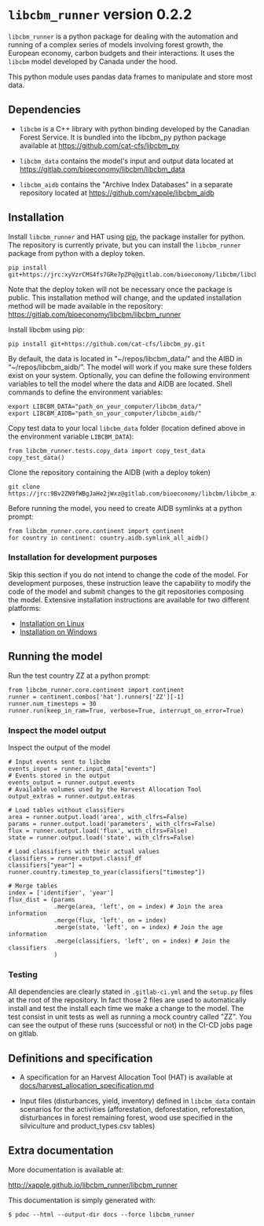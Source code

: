 # `libcbm_runner` version 0.2.2

`libcbm_runner` is a python package for dealing with the automation and running of a complex series of models involving forest growth, the European economy, carbon budgets and their interactions. It uses the `libcbm` model developed by Canada under the hood.

This python module uses pandas data frames to manipulate and store most data.


## Dependencies

* `libcbm` is a C++ library with python binding developed by the Canadian Forest Service. It is bundled into the libcbm_py python package available at https://github.com/cat-cfs/libcbm_py

* `libcbm_data` contains the model's input and output data located at https://gitlab.com/bioeconomy/libcbm/libcbm_data

* `libcbm_aidb` contains the "Archive Index Databases" in a separate repository located at https://github.com/xapple/libcbm_aidb


## Installation

Install `libcbm_runner` and HAT using [pip](https://pip.pypa.io/en/stable/), the package 
installer for python. The repository is currently private, but you can install the 
`libcbm_runner` package from python with a deploy token.

    pip install git+https://jrc:xyVzrCMS4fs7GRe7pZPq@gitlab.com/bioeconomy/libcbm/libcbm_runner.git

Note that the deploy token will not be necessary once the package is public. This 
installation method will change, and the updated installation method will be made 
available in the repository: https://gitlab.com/bioeconomy/libcbm/libcbm_runner

Install libcbm using pip:

    pip install git+https://github.com/cat-cfs/libcbm_py.git

By default, the data is located in "~/repos/libcbm_data/" and the AIBD in 
“~/repos/libcbm_aidb/”. The model will work if you make sure these folders exist on your 
system. Optionally, you can define the following environment variables to tell the model 
where the data and AIDB are located. Shell commands to define the environment variables:

    export LIBCBM_DATA="path_on_your_computer/libcbm_data/"
    export LIBCBM_AIDB="path_on_your_computer/libcbm_aidb/"

Copy test data to your local `libcbm_data` folder (location defined above in the 
environment variable `LIBCBM_DATA`):

    from libcbm_runner.tests.copy_data import copy_test_data
    copy_test_data()

Clone the repository containing the AIDB (with a deploy token)

    git clone https://jrc:9Bv2ZN9fWBgJaHe2jWxz@gitlab.com/bioeconomy/libcbm/libcbm_aidb.git

Before running the model, you need to create AIDB symlinks at a python prompt:

    from libcbm_runner.core.continent import continent
    for country in continent: country.aidb.symlink_all_aidb()


### Installation for development purposes

Skip this section if you do not intend to change the code of the model. For development 
purposes, these instruction leave the capability to modify the code of the model and 
submit changes to the git repositories composing the model. Extensive installation 
instructions are available for two different platforms:

* [Installation on Linux](docs/setup_on_linux.md)
* [Installation on Windows](docs/setup_on_windows.md)


## Running the model

Run the test country ZZ at a python prompt:

    from libcbm_runner.core.continent import continent
    runner = continent.combos['hat'].runners['ZZ'][-1]
    runner.num_timesteps = 30
    runner.run(keep_in_ram=True, verbose=True, interrupt_on_error=True)


### Inspect the model output

Inspect the output of the model

    # Input events sent to libcbm
    events_input = runner.input_data["events"]
    # Events stored in the output
    events_output = runner.output.events
    # Available volumes used by the Harvest Allocation Tool
    output_extras = runner.output.extras

    # Load tables without classifiers
    area = runner.output.load('area', with_clfrs=False)
    params = runner.output.load('parameters', with_clfrs=False)
    flux = runner.output.load('flux', with_clfrs=False)
    state = runner.output.load('state', with_clfrs=False)

    # Load classifiers with their actual values
    classifiers = runner.output.classif_df
    classifiers["year"] =  runner.country.timestep_to_year(classifiers["timestep"])

    # Merge tables
    index = ['identifier', 'year']
    flux_dist = (params
                 .merge(area, 'left', on = index) # Join the area information
                 .merge(flux, 'left', on = index)
                 .merge(state, 'left', on = index) # Join the age information
                 .merge(classifiers, 'left', on = index) # Join the classifiers
                 )


### Testing

All dependencies are clearly stated in `.gitlab-ci.yml` and the `setup.py` files at the 
root of the repository. In fact those 2 files are used to automatically install and test 
the install  each time we make a change to the model. The test consist in unit tests as 
well as running a mock country called "ZZ". You can see the output of these runs 
(successful or not) in the CI-CD jobs page on gitlab.


## Definitions and specification

- A specification for an Harvest Allocation Tool (HAT) is available at
  [docs/harvest_allocation_specification.md](docs/harvest_allocation_specification.md)

- Input files (disturbances, yield, inventory) defined in `libcbm_data` contain scenarios for the activities (afforestation, deforestation, reforestation, disturbances in forest remaining forest, wood use specified in the silviculture and product_types.csv tables)



## Extra documentation

More documentation is available at:

<http://xapple.github.io/libcbm_runner/libcbm_runner>

This documentation is simply generated with:

    $ pdoc --html --output-dir docs --force libcbm_runner
